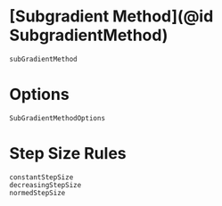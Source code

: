 # [Subgradient Method](@id SubgradientMethod)
```@docs
subGradientMethod
```
# Options
```@docs
SubGradientMethodOptions
```
# Step Size Rules
```@docs
constantStepSize
decreasingStepSize
normedStepSize
```
